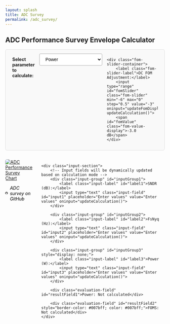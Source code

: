 ```yaml
---
layout: splash
title: ADC Survey
permalink: /adc_survey/
---
```


<style>
.survey-container {
    display: flex;
    align-items: flex-start;
    gap: 2em;
    margin: 2em 0;
}

.image-section {
    flex: 1;
    max-width: 50%;
}

.input-section {
    flex: 1;
    display: flex;
    flex-direction: column;
    gap: 0.75em;
    padding-left: 2em;
    max-width: 40%;
}

.input-field {
    padding: 0.8em;
    font-size: 1em;
    border: 2px solid #ccc;
    border-radius: 5px;
    width: 50%;
    box-sizing: border-box;
    margin-left: auto;
}

.input-field:focus {
    outline: none;
    border-color: #007acc;
}

.input-group {
    display: flex;
    flex-direction: row;
    align-items: center;
    gap: 1em;
    justify-content: space-between;
}

.input-label {
    font-weight: bold;
    font-size: 1em;
    color: #333;
    margin-bottom: 0;
    min-width: 120px;
    text-align: left;
    flex-shrink: 0;
}

.evaluation-field {
    padding: 0.8em;
    font-size: 1em;
    border: 2px solid #28a745;
    border-radius: 5px;
    width: 100%;
    box-sizing: border-box;
    background-color: #f8f9fa;
    font-weight: bold;
    color: #28a745;
    text-align: center;
    margin-top: 0.25em;
    margin-bottom: 0.25em;
}

.calc-selection {
    display: flex;
    flex-direction: row;
    gap: 1em;
    align-items: baseline;
    justify-content: space-between;
    margin-bottom: 1em;
    padding: 0.8em 1.5em;
    border: 1px solid #ddd;
    border-radius: 5px;
    background-color: #f9f9f9;
    width: 100%;
    box-sizing: border-box;
}

.calc-dropdown {
    padding: 0.6em 1em;
    font-size: 1em;
    border: 2px solid #ccc;
    border-radius: 5px;
    background-color: white;
    cursor: pointer;
    min-width: 200px;
    margin: 0;
    vertical-align: baseline;
}

.calc-dropdown:focus {
    outline: none;
    border-color: #007acc;
}

.fom-slider-container {
    display: flex;
    flex-direction: row;
    gap: 1em;
    align-items: baseline;
    margin: 0;
    margin-left: auto;
}

.fom-slider-label {
    font-weight: bold;
    font-size: 1em;
    color: #333;
    margin: 0;
    white-space: nowrap;
}

.fom-slider {
    width: 150px;
    height: 6px;
    border-radius: 3px;
    background: #ddd;
    outline: none;
    -webkit-appearance: none;
    appearance: none;
    cursor: pointer;
}

.fom-slider::-webkit-slider-thumb {
    appearance: none;
    width: 18px;
    height: 18px;
    border-radius: 50%;
    background: #007acc;
    cursor: pointer;
    border: 2px solid #fff;
    box-shadow: 0 2px 4px rgba(0,0,0,0.2);
}

.fom-slider::-moz-range-thumb {
    width: 18px;
    height: 18px;
    border-radius: 50%;
    background: #007acc;
    cursor: pointer;
    border: 2px solid #fff;
    box-shadow: 0 2px 4px rgba(0,0,0,0.2);
}

.fom-value-display {
    font-size: 0.9em;
    color: #666;
    margin: 0;
    min-width: 80px;
    width: 80px;
    text-align: center;
}
</style>

## ADC Performance Survey Envelope Calculator

<!-- Calculation Mode Selection - spans full width -->
<div class="calc-selection">
    <h4 style="margin: 0; vertical-align: baseline;">Select parameter to calculate:</h4>
    <select id="calcMode" class="calc-dropdown" onchange="updateCalculation()">
        <option value="power">Power</option>
        <option value="sndr">SNDR</option>
        <option value="fs">FsNyq</option>
    </select>
    
    <div class="fom-slider-container">
        <label class="fom-slider-label">DC FOM Adjustment:</label>
        <input type="range" id="fomSlider" class="fom-slider" min="-6" max="0" step="0.5" value="-3" oninput="updateFomDisplay(); updateCalculation()">
        <span id="fomValue" class="fom-value-display">-3.0 dB</span>
    </div>
</div>

<div class="survey-container">
    <div class="image-section">
        <!-- Image with clickable link -->
        <a href="https://raw.githubusercontent.com/bmurmann/ADC-survey/refs/heads/main/plots/foms_plot.png" target="_blank">
            <img src="https://raw.githubusercontent.com/bmurmann/ADC-survey/refs/heads/main/plots/foms_plot.png" alt="ADC Performance Survey Chart" style="max-width: 100%; height: auto; border-radius: 5px;">
        </a>
        <p>
            <a href="https://github.com/bmurmann/ADC-survey" target="_blank" style="text-decoration: none; color: #000000ff; display: inline-flex; align-items: center; gap: 0.5em;">
                <svg width="16" height="16" viewBox="0 0 16 16" fill="currentColor" style="vertical-align: middle;">
                    <path d="M8 0C3.58 0 0 3.58 0 8c0 3.54 2.29 6.53 5.47 7.59.4.07.55-.17.55-.38 0-.19-.01-.82-.01-1.49-2.01.37-2.53-.49-2.69-.94-.09-.23-.48-.94-.82-1.13-.28-.15-.68-.52-.01-.53.63-.01 1.08.58 1.23.82.72 1.21 1.87.87 2.33.66.07-.52.28-.87.51-1.07-1.78-.2-3.64-.89-3.64-3.95 0-.87.31-1.59.82-2.15-.08-.2-.36-1.02.08-2.12 0 0 .67-.21 2.2.82.64-.18 1.32-.27 2-.27.68 0 1.36.09 2 .27 1.53-1.04 2.2-.82 2.2-.82.44 1.1.16 1.92.08 2.12.51.56.82 1.27.82 2.15 0 3.07-1.87 3.75-3.65 3.95.29.25.54.73.54 1.48 0 1.07-.01 1.93-.01 2.2 0 .21.15.46.55.38A8.013 8.013 0 0016 8c0-4.42-3.58-8-8-8z"/>
                </svg>
                <em>ADC survey on GitHub</em>
            </a>
        </p>
    </div>
    
    <div class="input-section">
        <!-- Input fields will be dynamically updated based on calculation mode -->
        <div class="input-group" id="inputGroup1">
            <label class="input-label" id="label1">SNDR (dB):</label>
            <input type="text" class="input-field" id="input1" placeholder="Enter values" value="Enter values" oninput="updateCalculation()">
        </div>
        
        <div class="input-group" id="inputGroup2">
            <label class="input-label" id="label2">FsNyq (Hz):</label>
            <input type="text" class="input-field" id="input2" placeholder="Enter values" value="Enter values" oninput="updateCalculation()">
        </div>
        
        <div class="input-group" id="inputGroup3" style="display: none;">
            <label class="input-label" id="label3">Power (W):</label>
            <input type="text" class="input-field" id="input3" placeholder="Enter values" value="Enter values" oninput="updateCalculation()">
        </div>
        
        <div class="evaluation-field" id="resultField1">Power: Not calculated</div>
        
        <div class="evaluation-field" id="resultField2" style="border-color: #007bff; color: #007bff;">FOMS: Not calculated</div>
    </div>
</div>

<script>
// Variable to store the JSON data as key-value pairs
let fomsData = {};

// Function to format numbers in engineering notation with units
function formatEngineering(num, unit = '') {
    if (num === 0) return "0" + unit;
    
    const absNum = Math.abs(num);
    const sign = num < 0 ? "-" : "";
    
    // Define the engineering prefixes
    const prefixes = [
        { value: 1e12, symbol: 'T' },
        { value: 1e9, symbol: 'G' },
        { value: 1e6, symbol: 'M' },
        { value: 1e3, symbol: 'k' },
        { value: 1, symbol: '' },
        { value: 1e-3, symbol: 'm' },
        { value: 1e-6, symbol: 'µ' },
        { value: 1e-9, symbol: 'n' },
        { value: 1e-12, symbol: 'p' },
        { value: 1e-15, symbol: 'f' }
    ];
    
    // Find the appropriate prefix
    for (let prefix of prefixes) {
        if (absNum >= prefix.value) {
            const scaledValue = absNum / prefix.value;
            const digits = scaledValue >= 100 ? 0 : scaledValue >= 10 ? 1 : 2;
            return sign + scaledValue.toFixed(digits) + ' ' + prefix.symbol + unit;
        }
    }
    
    // For very small numbers, use scientific notation
    return num.toExponential(2) + unit;
}

// Function to fetch JSON data from GitHub
async function fetchFomsData() {
    try {
        const response = await fetch('https://raw.githubusercontent.com/bmurmann/ADC-survey/main/plots/foms_plot.json');
        if (response.ok) {
            const jsonData = await response.json();
            fomsData = jsonData;
            console.log('FoMs JSON data loaded:', fomsData);
        } else {
            console.error('Failed to fetch FoMs data:', response.status);
            displayErrorMessage();
        }
    } catch (error) {
        console.error('Error fetching FoMs data:', error);
        displayErrorMessage();
    }
}

// Function to display error message
function displayErrorMessage() {
    const jsonDisplay = document.getElementById('jsonDisplay');
    if (jsonDisplay) {
        jsonDisplay.textContent = 'Failed to load FoMs JSON data. Please check your internet connection.';
        jsonDisplay.style.color = '#d32f2f';
    }
}

// Fetch JSON data when page loads
document.addEventListener('DOMContentLoaded', function() {
    fetchFomsData();
    
    // Initialize the interface for the default mode
    updateInterface();
    
    // Initialize FOM slider display
    updateFomDisplay();
    
    // Your existing input field logic
    const inputs = document.querySelectorAll('.input-field');
    inputs.forEach(input => {
        input.addEventListener('focus', function() {
            if (this.value === 'Enter values') {
                this.value = '';
            }
        });
        
        input.addEventListener('blur', function() {
            if (this.value === '') {
                this.value = 'Enter values';
                updateCalculation();
            }
        });
    });
});

function updateFomDisplay() {
    const slider = document.getElementById('fomSlider');
    const display = document.getElementById('fomValue');
    const value = parseFloat(slider.value);
    display.textContent = `${value.toFixed(1)} dB`;
}

function updateInterface() {
    const modes = {
        power: { groups: [1,2], labels: ['SNDR (dB):', 'FsNyq (Hz):'], result: 'Power' },
        sndr: { groups: [2,3], labels: [,'FsNyq (Hz):', 'Power (W):'], result: 'SNDR' },
        fs: { groups: [1,3], labels: ['SNDR (dB):',, 'Power (W):'], result: 'FsNyq' }
    };
    
    const mode = modes[document.getElementById('calcMode').value];
    [1,2,3].forEach(i => document.getElementById(`inputGroup${i}`).style.display = 'none');
    mode.groups.forEach(i => {
        document.getElementById(`inputGroup${i}`).style.display = 'flex';
        if(mode.labels[i-1]) document.getElementById(`label${i}`).textContent = mode.labels[i-1];
    });
    document.getElementById('resultField1').textContent = `${mode.result}: Not calculated`;
    document.getElementById('resultField2').textContent = 'FOMS: Not calculated';
}

function updateCalculation() {
    updateInterface();
    
    const getVal = (id) => {
        const val = document.getElementById(id).value;
        return isNaN(parseFloat(val)) || val === "Enter values" ? 0 : parseFloat(val);
    };
    
    const setResult = (text1, text2) => {
        document.getElementById('resultField1').textContent = text1;
        document.getElementById('resultField2').textContent = text2;
    };
    
    const mode = document.getElementById('calcMode').value;
    const [sndr, fsNyq, power] = [getVal('input1'), getVal('input2'), getVal('input3')];
    const fomAdjustment = parseFloat(document.getElementById('fomSlider').value);
    
    if (!isFomsDataReady()) return setResult(`${mode === 'power' ? 'Power' : mode === 'sndr' ? 'SNDR' : 'FsNyq'}: Waiting for data...`, 'FOMS: Waiting for data...');
    
    const { f_corner: fCorner, foms_db_asymp: fomsDbAsymp } = fomsData;
    
    if (mode === 'power') {
        if (!areInputsValid(sndr, fsNyq)) return setResult('Power: Invalid inputs (SNDR and FsNyq must be > 0)', 'FOMS: Invalid inputs');
        const foms = calculateFOMS(fsNyq, fCorner, fomsDbAsymp, fomAdjustment);
        const result = fsNyq / 2 / Math.pow(10, (foms - sndr) / 10);
        setResult(`Power: ${formatEngineering(result, 'W')}`, `FOMS: ${foms.toFixed(2)} dB`);
        document.getElementById('input3').value = result.toString();
    } else if (mode === 'sndr') {
        if (fsNyq <= 0 || power <= 0) return setResult('SNDR: Invalid inputs (FsNyq and Power must be > 0)', 'FOMS: Invalid inputs');
        const foms = calculateFOMS(fsNyq, fCorner, fomsDbAsymp, fomAdjustment);
        const result = foms - 10 * Math.log10(fsNyq / 2 / power);
        setResult(`SNDR: ${result.toFixed(2)} dB`, `FOMS: ${foms.toFixed(2)} dB`);
        document.getElementById('input1').value = result.toString();
    } else { // fs mode
        if (!areInputsValid(sndr, 1, power)) return setResult('FsNyq: Invalid inputs (SNDR and Power must be > 0)', 'FOMS: Invalid inputs');
        let result = 2 * power * Math.pow(10, (fomsDbAsymp - sndr) / 10);
        for (let i = 0; i < 20; i++) {
            const f = calculateFOMS(result, fCorner, fomsDbAsymp, fomAdjustment) - sndr - 10 * Math.log10(result / 2 / power);
            const df = -10 / Math.LN10 * result / (Math.pow(fCorner, 2) + Math.pow(result, 2)) - 10 / Math.LN10 / result;
            if (Math.abs(f) < 1e-12 || Math.abs(df) < 1e-15) break;
            const newResult = result - f / df;
            result = newResult > 0 ? newResult : result / 2;
        }
        const foms = calculateFOMS(result, fCorner, fomsDbAsymp, fomAdjustment);
        setResult(`FsNyq: ${formatEngineering(result, 'Hz')}`, `FOMS: ${foms.toFixed(2)} dB`);
        document.getElementById('input2').value = result.toString();
    }
}

// Helper functions
const calculateFOMS = (fsNyq, fCorner, fomsDbAsymp, fomAdjustment = 0) => fomsDbAsymp - 10 * Math.log10(Math.pow(1 + Math.pow(fsNyq / fCorner, 2), 1/2)) + fomAdjustment;
const areInputsValid = (sndr, fsNyquist, power = null) => sndr > 0 && fsNyquist > 0 && (power === null || power > 0);
const isFomsDataReady = () => Object.keys(fomsData).length > 0 && fomsData["foms_db_asymp"] && fomsData["f_corner"];
</script>